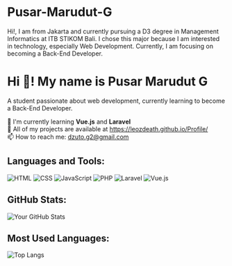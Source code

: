 # Pusar-Marudut-G
Hi!, I am from Jakarta and currently pursuing a D3 degree in Management Informatics at ITB STIKOM Bali. I chose this major because I am interested in technology, especially Web Development. Currently, I am focusing on becoming a Back-End Developer.

# Hi 👋! My name is Pusar Marudut G
A student passionate about web development, currently learning to become a Back-End Developer.

🌱 I'm currently learning **Vue.js** and **Laravel**  
📂 All of my projects are available at https://leozdeath.github.io/Profile/  
📫 How to reach me: dzuto.g2@gmail.com

## Languages and Tools:
![HTML](https://img.shields.io/badge/HTML-E34F26?style=for-the-badge&logo=html5&logoColor=white)
![CSS](https://img.shields.io/badge/CSS-1572B6?style=for-the-badge&logo=css3&logoColor=white)
![JavaScript](https://img.shields.io/badge/JavaScript-F7DF1E?style=for-the-badge&logo=javascript&logoColor=black)
![PHP](https://img.shields.io/badge/PHP-777BB4?style=for-the-badge&logo=php&logoColor=white)
![Laravel](https://img.shields.io/badge/Laravel-FF2D20?style=for-the-badge&logo=laravel&logoColor=white)
![Vue.js](https://img.shields.io/badge/Vue.js-4FC08D?style=for-the-badge&logo=vue.js&logoColor=white)

## GitHub Stats:
![Your GitHub Stats](https://github-readme-stats.vercel.app/api?username=Maru-Dude&show_icons=true&theme=dark)

## Most Used Languages:
![Top Langs](https://github-readme-stats.vercel.app/api/top-langs/?username=Maru-Dude&layout=compact&theme=dark)
